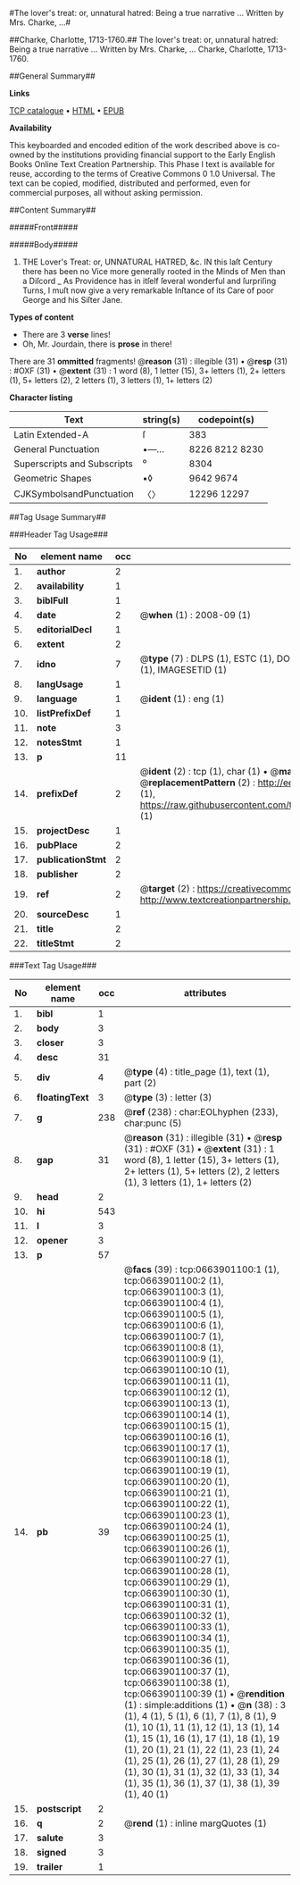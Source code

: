 #The lover's treat: or, unnatural hatred: Being a true narrative ... Written by Mrs. Charke, ...#

##Charke, Charlotte, 1713-1760.##
The lover's treat: or, unnatural hatred: Being a true narrative ... Written by Mrs. Charke, ...
Charke, Charlotte, 1713-1760.

##General Summary##

**Links**

[TCP catalogue](http://www.ota.ox.ac.uk/tcp/)  • 
[HTML](http://tei.it.ox.ac.uk/tcp/Texts-HTML/free/004/004842193.html)  • 
[EPUB](http://tei.it.ox.ac.uk/tcp/Texts-EPUB/free/004/004842193.epub)

**Availability**

This keyboarded and encoded edition of the
	       work described above is co-owned by the institutions
	       providing financial support to the Early English Books
	       Online Text Creation Partnership. This Phase I text is
	       available for reuse, according to the terms of Creative
	       Commons 0 1.0 Universal. The text can be copied,
	       modified, distributed and performed, even for
	       commercial purposes, all without asking permission.


##Content Summary##

#####Front#####

#####Body#####

1. THE Lover's Treat: or, UNNATURAL HATRED, &c.
IN this laſt Century there has been no Vice more generally rooted in the Minds of Men than a Diſcord
    _ As Providence has in itſelf ſeveral wonderful and ſurpriſing Turns, I muſt now give a very remarkable Inſtance of its Care of poor George and his Siſter Jane.

**Types of content**

  * There are 3 **verse** lines!
  * Oh, Mr. Jourdain, there is **prose** in there!

There are 31 **ommitted** fragments! 
 @__reason__ (31) : illegible (31)  •  @__resp__ (31) : #OXF (31)  •  @__extent__ (31) : 1 word (8), 1 letter (15), 3+ letters (1), 2+ letters (1), 5+ letters (2), 2 letters (1), 3 letters (1), 1+ letters (2)

**Character listing**


|Text|string(s)|codepoint(s)|
|---|---|---|
|Latin Extended-A|ſ|383|
|General Punctuation|•—…|8226 8212 8230|
|Superscripts             and Subscripts|⁰|8304|
|Geometric Shapes|▪◊|9642 9674|
|CJKSymbolsandPunctuation|〈〉|12296 12297|

##Tag Usage Summary##

###Header Tag Usage###

|No|element name|occ|attributes|
|---|---|---|---|
|1.|__author__|2||
|2.|__availability__|1||
|3.|__biblFull__|1||
|4.|__date__|2| @__when__ (1) : 2008-09 (1)|
|5.|__editorialDecl__|1||
|6.|__extent__|2||
|7.|__idno__|7| @__type__ (7) : DLPS (1), ESTC (1), DOCNO (1), TCP (1), GALEDOCNO (1), CONTENTSET (1), IMAGESETID (1)|
|8.|__langUsage__|1||
|9.|__language__|1| @__ident__ (1) : eng (1)|
|10.|__listPrefixDef__|1||
|11.|__note__|3||
|12.|__notesStmt__|1||
|13.|__p__|11||
|14.|__prefixDef__|2| @__ident__ (2) : tcp (1), char (1)  •  @__matchPattern__ (2) : ([0-9\-]+):([0-9IVX]+) (1), (.+) (1)  •  @__replacementPattern__ (2) : http://eebo.chadwyck.com/downloadtiff?vid=$1&page=$2 (1), https://raw.githubusercontent.com/textcreationpartnership/Texts/master/tcpchars.xml#$1 (1)|
|15.|__projectDesc__|1||
|16.|__pubPlace__|2||
|17.|__publicationStmt__|2||
|18.|__publisher__|2||
|19.|__ref__|2| @__target__ (2) : https://creativecommons.org/publicdomain/zero/1.0/ (1), http://www.textcreationpartnership.org/docs/. (1)|
|20.|__sourceDesc__|1||
|21.|__title__|2||
|22.|__titleStmt__|2||


###Text Tag Usage###

|No|element name|occ|attributes|
|---|---|---|---|
|1.|__bibl__|1||
|2.|__body__|3||
|3.|__closer__|3||
|4.|__desc__|31||
|5.|__div__|4| @__type__ (4) : title_page (1), text (1), part (2)|
|6.|__floatingText__|3| @__type__ (3) : letter (3)|
|7.|__g__|238| @__ref__ (238) : char:EOLhyphen (233), char:punc (5)|
|8.|__gap__|31| @__reason__ (31) : illegible (31)  •  @__resp__ (31) : #OXF (31)  •  @__extent__ (31) : 1 word (8), 1 letter (15), 3+ letters (1), 2+ letters (1), 5+ letters (2), 2 letters (1), 3 letters (1), 1+ letters (2)|
|9.|__head__|2||
|10.|__hi__|543||
|11.|__l__|3||
|12.|__opener__|3||
|13.|__p__|57||
|14.|__pb__|39| @__facs__ (39) : tcp:0663901100:1 (1), tcp:0663901100:2 (1), tcp:0663901100:3 (1), tcp:0663901100:4 (1), tcp:0663901100:5 (1), tcp:0663901100:6 (1), tcp:0663901100:7 (1), tcp:0663901100:8 (1), tcp:0663901100:9 (1), tcp:0663901100:10 (1), tcp:0663901100:11 (1), tcp:0663901100:12 (1), tcp:0663901100:13 (1), tcp:0663901100:14 (1), tcp:0663901100:15 (1), tcp:0663901100:16 (1), tcp:0663901100:17 (1), tcp:0663901100:18 (1), tcp:0663901100:19 (1), tcp:0663901100:20 (1), tcp:0663901100:21 (1), tcp:0663901100:22 (1), tcp:0663901100:23 (1), tcp:0663901100:24 (1), tcp:0663901100:25 (1), tcp:0663901100:26 (1), tcp:0663901100:27 (1), tcp:0663901100:28 (1), tcp:0663901100:29 (1), tcp:0663901100:30 (1), tcp:0663901100:31 (1), tcp:0663901100:32 (1), tcp:0663901100:33 (1), tcp:0663901100:34 (1), tcp:0663901100:35 (1), tcp:0663901100:36 (1), tcp:0663901100:37 (1), tcp:0663901100:38 (1), tcp:0663901100:39 (1)  •  @__rendition__ (1) : simple:additions (1)  •  @__n__ (38) : 3 (1), 4 (1), 5 (1), 6 (1), 7 (1), 8 (1), 9 (1), 10 (1), 11 (1), 12 (1), 13 (1), 14 (1), 15 (1), 16 (1), 17 (1), 18 (1), 19 (1), 20 (1), 21 (1), 22 (1), 23 (1), 24 (1), 25 (1), 26 (1), 27 (1), 28 (1), 29 (1), 30 (1), 31 (1), 32 (1), 33 (1), 34 (1), 35 (1), 36 (1), 37 (1), 38 (1), 39 (1), 40 (1)|
|15.|__postscript__|2||
|16.|__q__|2| @__rend__ (1) : inline margQuotes (1)|
|17.|__salute__|3||
|18.|__signed__|3||
|19.|__trailer__|1||
